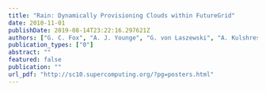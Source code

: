 ```yaml
---
title: "Rain: Dynamically Provisioning Clouds within FutureGrid"
date: 2010-11-01
publishDate: 2019-08-14T23:22:16.297621Z
authors: ["G. C. Fox", "A. J. Younge", "G. von Laszewski", "A. Kulshrestha", "F. Wang"]
publication_types: ["0"]
abstract: ""
featured: false
publication: ""
url_pdf: "http://sc10.supercomputing.org/?pg=posters.html"
---
```


